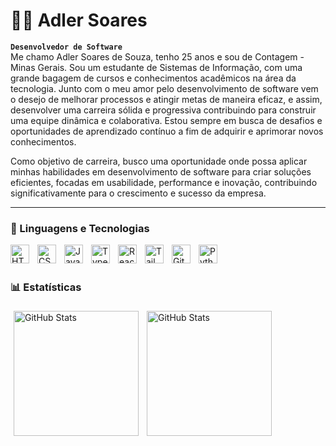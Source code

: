 # 👨‍💻 Adler Soares

**`Desenvolvedor de Software`**
<br/>
Me chamo Adler Soares de Souza, tenho 25 anos e sou de Contagem - Minas Gerais. Sou um estudante de Sistemas de Informação, com uma grande bagagem de cursos e conhecimentos acadêmicos na área da tecnologia. Junto com o meu amor pelo desenvolvimento de software vem o desejo de melhorar processos e atingir metas de maneira eficaz, e assim, desenvolver uma carreira sólida e progressiva contribuindo para construir uma equipe dinâmica e colaborativa. Estou sempre em busca de desafios e oportunidades de aprendizado contínuo a fim de adquirir e aprimorar novos conhecimentos.

Como objetivo de carreira, busco uma oportunidade onde possa aplicar minhas habilidades em desenvolvimento de software para criar soluções eficientes, focadas em usabilidade, performance e inovação, contribuindo significativamente para o crescimento e sucesso da empresa.

---

### 🤖 Linguagens e Tecnologias

<img 
    align="left" 
    alt="HTML"
    title="HTML" 
    width="30px" 
    style="padding-right: 10px;" 
    src="https://cdn.jsdelivr.net/gh/devicons/devicon@latest/icons/html5/html5-original.svg" 
/>
<img 
    align="left" 
    alt="CSS" 
    title="CSS"
    width="30px" 
    style="padding-right: 10px;" 
    src="https://cdn.jsdelivr.net/gh/devicons/devicon@latest/icons/css3/css3-original.svg" 
/>
<img 
    align="left" 
    alt="JavaScript" 
    title="JavaScript"
    width="30px" 
    style="padding-right: 10px;" 
    src="https://cdn.jsdelivr.net/gh/devicons/devicon@latest/icons/javascript/javascript-original.svg" 
/>
<img 
    align="left" 
    alt="TypeScript"
    title="TypeScript" 
    width="30px" 
    style="padding-right: 10px;" 
    src="https://cdn.jsdelivr.net/gh/devicons/devicon@latest/icons/typescript/typescript-original.svg" 
/>
<img 
    align="left" 
    alt="React"
    title="React" 
    width="30px" 
    style="padding-right: 10px;" 
    src="https://cdn.jsdelivr.net/gh/devicons/devicon@latest/icons/react/react-original.svg" 
/>

<img 
    align="left" 
    alt="Tailwind" 
    title="Tailwind"
    width="30px" 
    style="padding-right: 10px;" 
    src="https://cdn.jsdelivr.net/gh/devicons/devicon@latest/icons/tailwindcss/tailwindcss-original.svg" 
/>
<img 
    align="left" 
    alt="Git" 
    title="Git"
    width="30px" 
    style="padding-right: 10px;" 
    src="https://cdn.jsdelivr.net/gh/devicons/devicon@latest/icons/git/git-original.svg" 
/>
<img 
    align="left" 
    alt="Python" 
    title="Python"
    width="30px" 
    style="padding-right: 10px;" 
    src="https://cdn.jsdelivr.net/gh/devicons/devicon@latest/icons/python/python-original.svg" 
/>

<br/>
<br/>

### 📊 Estatísticas

<p>
  <img 
    align="left" 
    alt="GitHub Stats" 
    height="200" 
    style="padding: 5px;"
    style="margin: 5px;"
    src="https://github-readme-stats.vercel.app/api?username=adlersoares48&show_icons=true&theme=tokyonight&include_all_commits=true&locale=pt-br" 
  />

<img 
      align="left" 
      alt="GitHub Stats" 
      height="200"
      style="padding: 5px;"
      style="margin: 5px;"
      src="https://github-readme-stats.vercel.app/api/top-langs/?username=adlersoares48&theme=tokyonight&layout=compact&custom_title=Tecnologias&langs_count=9" 
  />

</p>
